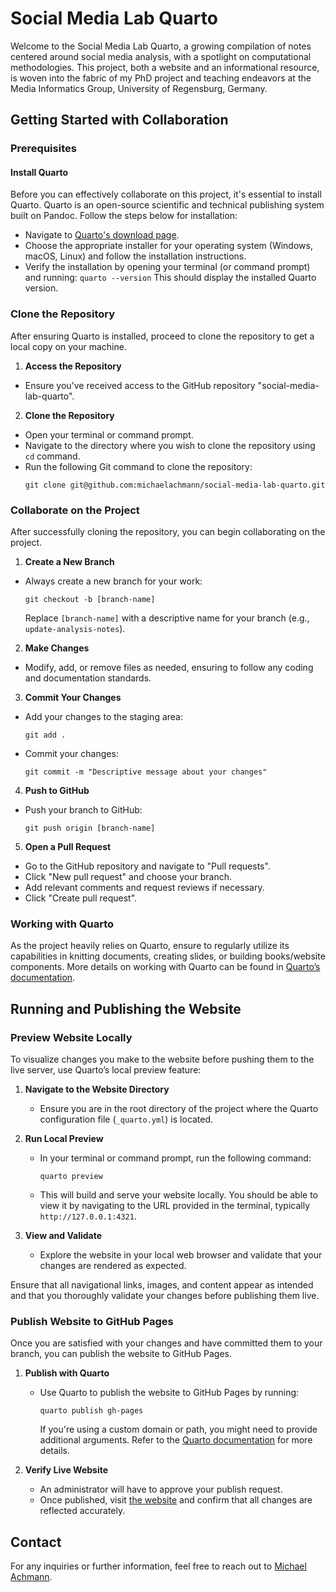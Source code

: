 # Social Media Lab Quarto

Welcome to the Social Media Lab Quarto, a growing compilation of notes centered around social media analysis, with a spotlight on computational methodologies. This project, both a website and an informational resource, is woven into the fabric of my PhD project and teaching endeavors at the Media Informatics Group, University of Regensburg, Germany.

## Getting Started with Collaboration

### Prerequisites

#### Install Quarto

Before you can effectively collaborate on this project, it's essential to install Quarto. Quarto is an open-source scientific and technical publishing system built on Pandoc. Follow the steps below for installation:

- Navigate to [Quarto's download page](https://quarto.org/docs/getting-started/installation.html).
- Choose the appropriate installer for your operating system (Windows, macOS, Linux) and follow the installation instructions.
- Verify the installation by opening your terminal (or command prompt) and running: `quarto --version` This should display the installed Quarto version.

### Clone the Repository

After ensuring Quarto is installed, proceed to clone the repository to get a local copy on your machine.

1. **Access the Repository**
 - Ensure you've received access to the GitHub repository "social-media-lab-quarto".
 
2. **Clone the Repository**
 - Open your terminal or command prompt.
 - Navigate to the directory where you wish to clone the repository using `cd` command.
 - Run the following Git command to clone the repository:
   ```
   git clone git@github.com:michaelachmann/social-media-lab-quarto.git
   ```

### Collaborate on the Project

After successfully cloning the repository, you can begin collaborating on the project.

1. **Create a New Branch**
 - Always create a new branch for your work: 
   ```
   git checkout -b [branch-name]
   ```
   Replace `[branch-name]` with a descriptive name for your branch (e.g., `update-analysis-notes`).

2. **Make Changes**
 - Modify, add, or remove files as needed, ensuring to follow any coding and documentation standards.

3. **Commit Your Changes**
 - Add your changes to the staging area:
   ```
   git add .
   ```
 - Commit your changes:
   ```
   git commit -m "Descriptive message about your changes"
   ```
 
4. **Push to GitHub**
 - Push your branch to GitHub:
   ```
   git push origin [branch-name]
   ```

5. **Open a Pull Request**
 - Go to the GitHub repository and navigate to "Pull requests".
 - Click "New pull request" and choose your branch.
 - Add relevant comments and request reviews if necessary.
 - Click "Create pull request".

### Working with Quarto

As the project heavily relies on Quarto, ensure to regularly utilize its capabilities in knitting documents, creating slides, or building books/website components. More details on working with Quarto can be found in [Quarto’s documentation](https://quarto.org/docs/intro.html).

## Running and Publishing the Website

### Preview Website Locally

To visualize changes you make to the website before pushing them to the live server, use Quarto’s local preview feature:

1. **Navigate to the Website Directory**
   - Ensure you are in the root directory of the project where the Quarto configuration file (`_quarto.yml`) is located.
   
2. **Run Local Preview**
   - In your terminal or command prompt, run the following command:
     ```
     quarto preview
     ```
   - This will build and serve your website locally. You should be able to view it by navigating to the URL provided in the terminal, typically `http://127.0.0.1:4321`.

3. **View and Validate**
   - Explore the website in your local web browser and validate that your changes are rendered as expected.
   
Ensure that all navigational links, images, and content appear as intended and that you thoroughly validate your changes before publishing them live.

### Publish Website to GitHub Pages

Once you are satisfied with your changes and have committed them to your branch, you can publish the website to GitHub Pages.

1. **Publish with Quarto**
   - Use Quarto to publish the website to GitHub Pages by running:
     ```
     quarto publish gh-pages
     ```
     If you're using a custom domain or path, you might need to provide additional arguments. Refer to the [Quarto documentation](https://quarto.org/docs/publishing/github-pages.htmls) for more details.

2. **Verify Live Website**
   - An administrator will have to approve your publish request.
   - Once published, visit [the website](https://social-media-lab.net/) and confirm that all changes are reflected accurately.




## Contact

For any inquiries or further information, feel free to reach out to [Michael Achmann](mailto:michael.achmann@informatik.uni-regensburg.de).
